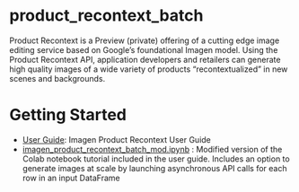 # product_recontext_batch

Product Recontext is a Preview (private) offering of a cutting edge image editing service based on Google’s foundational Imagen model. Using the Product Recontext API, application developers and retailers can generate high quality images of a wide variety of products “recontextualized” in new scenes and backgrounds.

# Getting Started

* [User Guide](./user-guide/Imagen%20Product%20Recontext%20User%20Guide%20%5BExternal%5D.pdf): Imagen Product Recontext User Guide 
* [imagen_product_recontext_batch_mod.ipynb](./notebooks/imagen_product_recontext_batch_mod.ipynb) : Modified version of the Colab notebook tutorial included in the user guide. Includes an option to generate images at scale by launching asynchronous API calls for each row in an input DataFrame